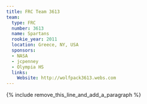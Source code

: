 ```yaml
---
title: FRC Team 3613
team:
  type: FRC
  number: 3613
  name: Spartans
  rookie_year: 2011
  location: Greece, NY, USA
  sponsors:
  - NASA
  - jcpenney
  - Olympia HS
  links:
    Website: http://wolfpack3613.webs.com
---
```


{% include remove_this_line_and_add_a_paragraph %}